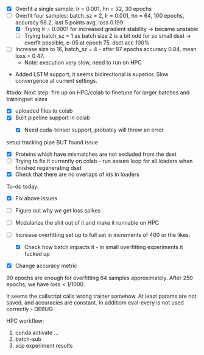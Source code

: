 
- [x] Overfit a single sample: lr = 0.001, hn = 32, 30 epochs
- [ ] Overfit four samples: batch_sz = 2, lr = 0.001, hn = 64, 100 epochs, accuracy 98.2, last 5 points avg. loss 0.199
	- [x] Trying lr = 0.0001 for increased gradient stability -> became unstable 
	- [ ] Trying batch_sz = 1 as batch size 2 is a bit odd for so small dset  -> overfit possible, e-05 at epoch 75. dset acc 100%
- [ ] Increase size to 16, batch_sz = 4 - after 87 epochs accuracy 0.84, mean loss = 0.47. 
	- Note: execution very slow, need to run on HPC
- Added LSTM support, it seems bidirectional is superior. Slow convergence at current settings. 


#todo: Next step: fire up on HPC/colab to finetune for larger batches and trainingset sizes 

- [x] uploaded files to colab
- [x] Built pipeline support in colab
	- [x] Need cuda-tensor support, probably will throw an error


setup tracking pipe BUT found issue 
- [x] Proteins which have mismatches are not excluded from the dset 
- [ ] Trying to fix it currently on colab - run assure loop for all loaders when finished regenerating dset
- [x] Check that there are no overlaps of ids in loaders

To-do today: 
- [x] Fix above issues
- [ ] Figure out why we get loss spikes 
- [ ] Modularize the shit out of it and make it runnable on HPC 
- [ ] Increase overfitting set up to full set in increments of 400 or the likes. 
	- [x] Check how batch impacts it - in small overfitting experiments it fucked up 
- [x] Change accuracy metric


90 epochs are enough for overfitting 64 samples approximately. After 250 epochs, we have loss < 1/1000. 

It seems the callscript calls wrong trainer somehow. At least params are not saved, and accuracies are constant. In additiom eval-every is  not used correctly - DEBUG 


HPC workflow: 
1. conda activate ...
2. batch-sub 
3. scp experiment results
